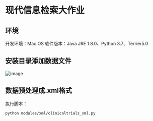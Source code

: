 # 现代信息检索大作业
## 环境
开发环境：Mac OS
软件版本：Java JRE 1.8.0、Python 3.7、Terrier5.0

## 安装目录添加数据文件
![image](https://github.com/KunchiLiu/IR-terrier-project-5.0/tree/master/images/datapath.png)

## 数据预处理成.xml格式

执行脚本：

```zsh
python modules/xml/clinicaltrials_xml.py
```

